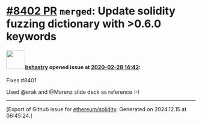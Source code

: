 # [\#8402 PR](https://github.com/ethereum/solidity/pull/8402) `merged`: Update solidity fuzzing dictionary with >0.6.0 keywords

#### <img src="https://avatars.githubusercontent.com/u/2388185?v=4" width="50">[bshastry](https://github.com/bshastry) opened issue at [2020-02-28 14:42](https://github.com/ethereum/solidity/pull/8402):

Fixes #8401 

Used @erak and @Marenz slide deck as reference :-)




-------------------------------------------------------------------------------



[Export of Github issue for [ethereum/solidity](https://github.com/ethereum/solidity). Generated on 2024.12.15 at 06:45:24.]
